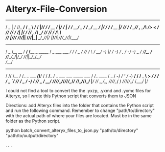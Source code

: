 # Alteryx-File-Conversion

   ___   __ _______________  ___  __  _________  _  ___   _________  ____________  _  ______
  / _ | / //_  __/ __/ _ \ \/ / |/_/ / ___/ __ \/ |/ / | / / __/ _ \/ __/  _/ __ \/ |/ / __/
 / __ |/ /__/ / / _// , _/\  />  <  / /__/ /_/ /    /| |/ / _// , _/\ \_/ // /_/ /    /\ \  
/_/ |_/____/_/ /___/_/|_| /_/_/|_|  \___/\____/_/|_/ |___/___/_/|_/___/___/\____/_/|_/___/  

   ___         ______                 ___             __
  / _ )__ __  / __/ /____ _  _____   / _ \___ ___ ___/ /
 / _  / // / _\ \/ __/ -_) |/ / -_) / , _/ -_) -_) _  / 
/____/\_, / /___/\__/\__/|___/\__/ /_/|_|\__/\__/\_,_/  
     /___/                                            
   __ __    __              _     __     ____      ___                         ____        
  / // /__ / /_ _  ___ ____(_)___/ /    / __/___  / _ \___ ___ _____  ___     /  _/__  ____
 / _  / -_) /  ' \/ -_) __/ / __/ _ \   > _/_ _/ / ___/ _ `/ // / _ \/ -_)   _/ // _ \/ __/
/_//_/\__/_/_/_/_/\__/_/ /_/\__/_//_/  |_____/  /_/   \_,_/\_, /_//_/\__( ) /___/_//_/\__/ 
                                                          /___/         |/                 

I could not find a tool to convert the the .yxzp, .yxmd and .yxmc files for Alteryx, so I wrote this Python script that converts them to JSON

Directions: add Alteryx files into the folder that contains the Python script and run the following command. Remember to change "path/to/directory" with the actual path of where your files are located. Must be in the same folder as the Python script.

python batch_convert_alteryx_files_to_json.py "path/to/directory" "path/to/output/directory"

.
.
.
